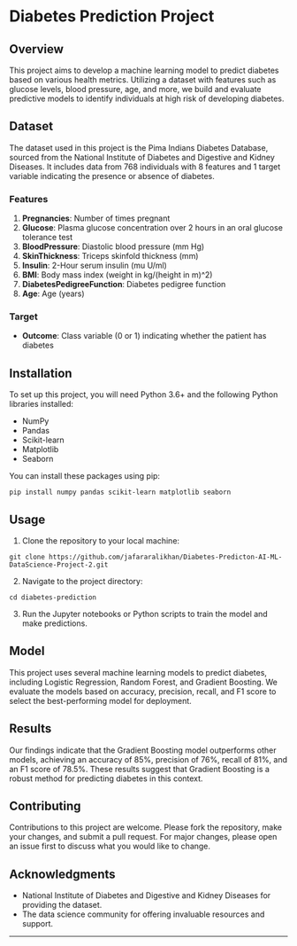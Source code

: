 # Diabetes Prediction Project

## Overview
This project aims to develop a machine learning model to predict diabetes based on various health metrics. Utilizing a dataset with features such as glucose levels, blood pressure, age, and more, we build and evaluate predictive models to identify individuals at high risk of developing diabetes.

## Dataset
The dataset used in this project is the Pima Indians Diabetes Database, sourced from the National Institute of Diabetes and Digestive and Kidney Diseases. It includes data from 768 individuals with 8 features and 1 target variable indicating the presence or absence of diabetes.

### Features
1. **Pregnancies**: Number of times pregnant
2. **Glucose**: Plasma glucose concentration over 2 hours in an oral glucose tolerance test
3. **BloodPressure**: Diastolic blood pressure (mm Hg)
4. **SkinThickness**: Triceps skinfold thickness (mm)
5. **Insulin**: 2-Hour serum insulin (mu U/ml)
6. **BMI**: Body mass index (weight in kg/(height in m)^2)
7. **DiabetesPedigreeFunction**: Diabetes pedigree function
8. **Age**: Age (years)

### Target
- **Outcome**: Class variable (0 or 1) indicating whether the patient has diabetes

## Installation
To set up this project, you will need Python 3.6+ and the following Python libraries installed:
- NumPy
- Pandas
- Scikit-learn
- Matplotlib
- Seaborn

You can install these packages using pip:
```
pip install numpy pandas scikit-learn matplotlib seaborn
```

## Usage
1. Clone the repository to your local machine:
```
git clone https://github.com/jafararalikhan/Diabetes-Predicton-AI-ML-DataScience-Project-2.git
```
2. Navigate to the project directory:
```
cd diabetes-prediction
```
3. Run the Jupyter notebooks or Python scripts to train the model and make predictions.

## Model
This project uses several machine learning models to predict diabetes, including Logistic Regression, Random Forest, and Gradient Boosting. We evaluate the models based on accuracy, precision, recall, and F1 score to select the best-performing model for deployment.

## Results
Our findings indicate that the Gradient Boosting model outperforms other models, achieving an accuracy of 85%, precision of 76%, recall of 81%, and an F1 score of 78.5%. These results suggest that Gradient Boosting is a robust method for predicting diabetes in this context.

## Contributing
Contributions to this project are welcome. Please fork the repository, make your changes, and submit a pull request. For major changes, please open an issue first to discuss what you would like to change.


## Acknowledgments
- National Institute of Diabetes and Digestive and Kidney Diseases for providing the dataset.
- The data science community for offering invaluable resources and support.

---
